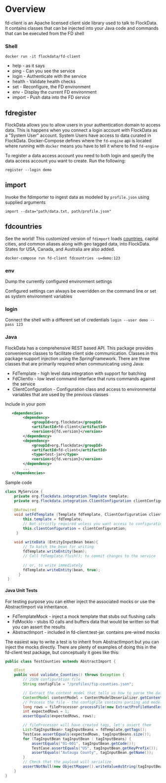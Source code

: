 Overview
========
fd-client is an Apache licensed client side library used to talk to FlockData. It contains classes that can be injected into your Java code and commands that can be executed from the FD shell
    

### Shell

`docker run -it flockdata/fd-client`
 * help         - as it says
 * ping         - Can you see the service
 * login        - Authenticate with the service
 * health       - Validate health checks
 * set          - Reconfigure, the FD environment 
 * env          - Display the current FD environment
 * import       - Push data into the FD service

## fdregister
FlockData allows you to allow users in your authentication domain to access data. This is happens when you connect a login account with FlockData as a "System User" account. System Users have access to data curated in FlockData. Docker-Compose defines where the `fd-engine` api is located where running with `docker` means you have to tell it where to find `fd-engine` 

To register a data access account you need to both login and specify the data access account you want to create. Run the following:

`register --login demo`

## import
Invoke the fdimporter to ingest data as modeled by `profile.json` using supplied arguments
 
`import --data="path/data.txt, path/profile.json"`

## fdcountries
See the world! This customized version of `fdimport` loads [countries](http://opengeocode.org/), capital cities, and common aliases along with geo tagged data, into FlockData. States for USA, Canada, and Australia are also added.

`docker-compose run fd-client fdcountries -u=demo:123`

### env
Dump the currently configured environment settings

Configured settings can always be overridden on the command line or set as system environment variables

### login
Connect the shell with a different set of credentials
`login --user demo --pass 123`

### Java
FlockData has a comprehensive REST based API. This package provides convenience classes to facilitate client side communication. Classes in this package support injection using the SpringFramework. There are three classes that are primarily required when communicating using Java:
 * FdTemplate  - high level data integration with support for batching  
 * FdClientIo  - low level command interface that runs commands against the service
 * ClientConfiguration - Configuration class and access to environmental variables that are used by the previous classes
 
Include in your pom
 
 ```xml
    <dependencies>
         <dependency>
             <groupId>org.flockdata</groupId>
             <artifactId>fd-client</artifactId>
             <version>${fd.version}</version>
         </dependency>
         <dependency>
             <groupId>org.flockdata</groupId>
             <artifactId>fd-client</artifactId>
             <type>test-jar</type>
             <version>${fd.version}</version>
         </dependency>
         ...
    </dependencies>         

```
Sample code
 
```java
class MyService {
    private org.flockdata.integration.Template template;
    private org.flockdata.integration.ClientConfiguration clientConfiguration;
 
    @Autowired
    void setFdTemplate (Template fdTemplate, ClientConfiguration clientConfiguration){
        this.template = fdTemplate;
        // Not strictly required unless you want access to configuration properties in your code
        this.clientConfiguration = clientConfiguration;
     }
 
    void writeData (EntityInputBean bean){
        // To batch the bean for writing
        fdTemplate.writeEntity(bean);
        // Call fdTemplate.flush(); to commit changes to the service
        
        // or, to write immediately
        fdTemplate.writeEntity(bean, true); 
      }
 }

```
#### Java Unit Tests
 For testing purpose you can either inject the associated mocks or use the AbstractImport via inheritance.
 * FdTemplateMock - inject a mock template that stubs out flushing calls 
 * FdMockIo       - stubs IO calls and buffers data that would be written so that you can assert the results
 * AbstractImport - included in fd-client:test-jar. contains pre-wired mocks 

The easiest way to write a test is to inherit from AbstractImport but you can inject the mocks directly. There are plenty of examples of doing this in the fd-client test package, but conceptually it goes like this:

```java
public class TestCounties extends AbstractImport {

    @Test
    public void validate_Counties() throws Exception {
        // JSON configuration file
        String configFile = "/profiles/fip-counties.json";

        // Extract the content model that tells us how to parse the data
        ContentModel contentModel = ContentModelDeserializer.getContentModel(configFile);
        // Process the file - the configFile contains parsing and modelling sections
        long rows = fileProcessor.processFile(new ExtractProfileHandler(contentModel), "/counties.csv");
        int expectedRows = 1;
        assertEquals(expectedRows, rows);

        // fileProcessor will have created tags, let's assert them
        List<TagInputBean> tagInputBeans = fdTemplate.getTags();
        TestCase.assertEquals(expectedRows, tagInputBeans.size());
        for (TagInputBean tagInputBean : tagInputBeans) {
            assertEquals("01-001", tagInputBean.getCode());
            TestCase.assertEquals("US", tagInputBean.getKeyPrefix());
            assertEquals("Autauga County", tagInputBean.getName());
        }
        // Check that the payload will serialize
        assertNotNull(new ObjectMapper().writeValueAsString(tagInputBeans));
    }
}
```